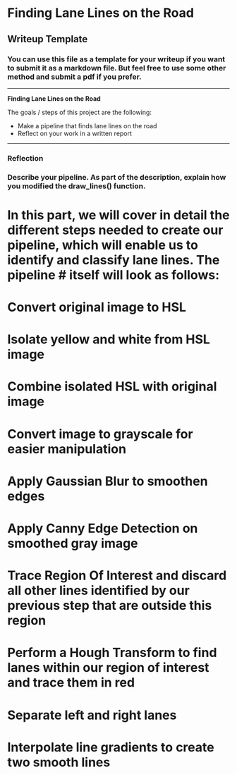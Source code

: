 # **Finding Lane Lines on the Road** 

## Writeup Template

### You can use this file as a template for your writeup if you want to submit it as a markdown file. But feel free to use some other method and submit a pdf if you prefer.

---

**Finding Lane Lines on the Road**

The goals / steps of this project are the following:
* Make a pipeline that finds lane lines on the road
* Reflect on your work in a written report


[//]: # (Image References)

[image1]: ./examples/grayscale.jpg "Grayscale"

---

### Reflection

### Describe your pipeline. As part of the description, explain how you modified the draw_lines() function.

# In this part, we will cover in detail the different steps needed to create our pipeline, which will enable us to identify and classify lane lines. The pipeline # itself will look as follows:
# Convert original image to HSL
# Isolate yellow and white from HSL image
# Combine isolated HSL with original image
# Convert image to grayscale for easier manipulation
# Apply Gaussian Blur to smoothen edges
# Apply Canny Edge Detection on smoothed gray image
# Trace Region Of Interest and discard all other lines identified by our previous step that are outside this region
# Perform a Hough Transform to find lanes within our region of interest and trace them in red
# Separate left and right lanes
# Interpolate line gradients to create two smooth lines
